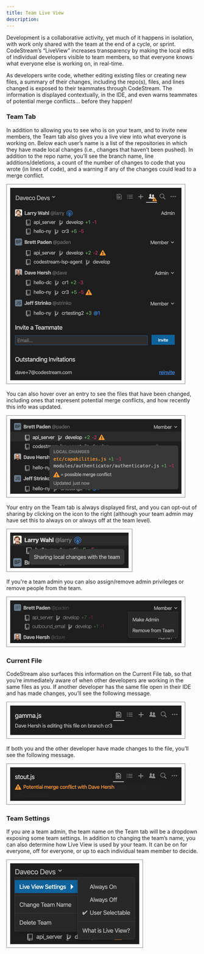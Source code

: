 ```yaml
---
title: Team Live View
description: 
---
```


Development is a collaborative activity, yet much of it happens in isolation,
with work only shared with the team at the end of a cycle, or sprint.
CodeStream’s “LiveView” increases transparency by making the local edits of
individual developers visible to team members, so that everyone knows what
everyone else is working on, in real-time.

As developers write code, whether editing existing files or creating new files,
a summary of their changes, including the repo(s), files, and lines changed is
exposed to their teammates through CodeStream. The information is displayed
contextually, in the IDE, and even warns teammates of potential merge conflicts…
before they happen!

### Team Tab

In addition to allowing you to see who is on your team, and to invite new
members, the Team tab also gives you a live view into what everyone is working
on. Below each user’s name is a list of the repositories in which they have made
local changes (i.e., changes that haven’t been pushed). In addition to the repo
name, you’ll see the branch name, line additions/deletions, a count of the
number of changes to code that you wrote (in lines of code), and a warning if
any of the changes could lead to a merge conflict.

![Team Tab](../assets/images/TeamTab.png)

You can also hover over an entry to see the files that have been changed,
including ones that represent potential merge conflicts, and how recently this
info was updated.

![Changes](../assets/images/LiveViewChanges.png)

Your entry on the Team tab is always displayed first, and you can opt-out of
sharing by clicking on the icon to the right (although your team admin may have
set this to always on or always off at the team level).

![Opt Out](../assets/images/LiveViewOptOut.png)

If you're a team admin you can also assign/remove admin privileges or remove
people from the team.

![Admin Rights](../assets/images/AdminRights.png)
 
### Current File

CodeStream also surfaces this information on the Current File tab, so that
you’re immediately aware of when other developers are working in the same files
as you. If another developer has the same file open in their IDE and has made
changes, you’ll see the following message.
 
![Editing](../assets/images/LiveViewEditing.png)

If both you and the other developer have made changes to the file, you’ll see
the following message.

![Merge Conflict](../assets/images/LiveViewMergeConflict.png)

### Team Settings

If you are a team admin, the team name on the Team tab will be a dropdown
exposing some team settings. In addition to changing the team’s name, you can
also determine how Live View is used by your team. It can be on for everyone,
off for everyone, or up to each individual team member to decide.

![Team Settings](../assets/images/TeamSettings.png)
